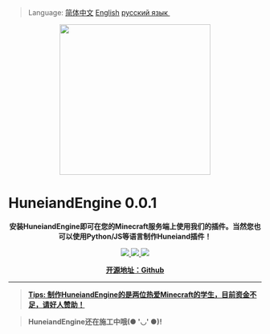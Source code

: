 >Language: <a href=https://github.com/AirXTeam/HuneiandEngine/blob/main/README.md>简体中文</a> <a href=https://github.com/AirXTeam/HuneiandEngine/blob/main/EnREADME.md>English</a> <a href=https://github.com/AirXTeam/HuneiandEngine/blob/main/RuREADME.md>русский язык </a><br>
<p align="center">
	<img src="http://res1-home.sikomc.xyz/hun4.png" style="width: 300px"></img>
</p>
<p align="center">
	<h1>HuneiandEngine 0.0.1</h1>
</p>
<p align="center">
	<strong>安装HuneiandEngine即可在您的Minecraft服务端上使用我们的插件。当然您也可以使用Python/JS等语言制作Huneiand插件！</strong>
</p>
<p align="center">
	<a target="_blank" href="https://github.com/AirXTeam/HuneiandEngine/blob/main/LICENSE">
		<img src="https://img.shields.io/badge/license-Apache%202.0-yellow.svg" ></img>
	</a>
	<a target="_blank" href="https://www.oracle.com/technetwork/java/javase/downloads/index.html">
		<img src="https://img.shields.io/badge/JDK-1.8+-red.svg" ></img>
	<a target="_blank" href="https://www.python.org">
		<img src="https://img.shields.io/badge/Python-3.X-blue.svg" ></img>
</p>
<p align="center">
	<strong>开源地址：<a target="_blank" href='https://github.com/AirXTeam/HuneiandEngine'>Github</a>
</p>
	
----
	
><a href=https://afdian.net/@fsf66>Tips: 制作HuneiandEngine的是两位热爱Minecraft的学生，目前资金不足，请好人赞助！</a><br>

>HuneiandEngine还在施工中哦(● '◡' ●)!
